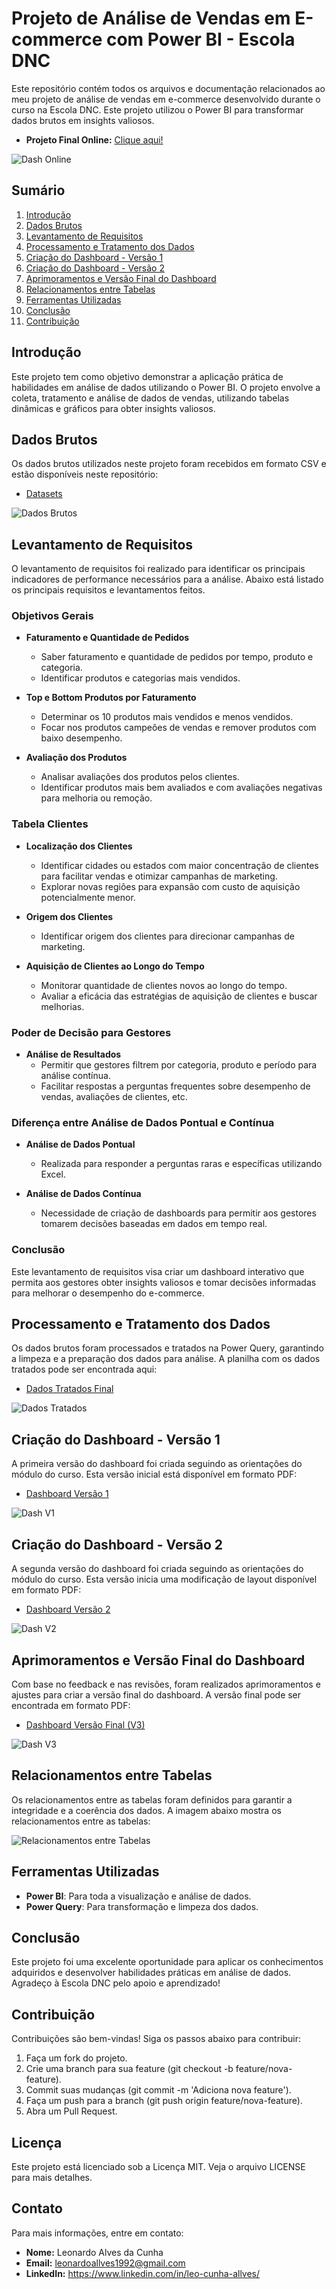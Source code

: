 # Projeto de Análise de Vendas em E-commerce com Power BI - Escola DNC

Este repositório contém todos os arquivos e documentação relacionados ao meu projeto de análise de vendas em e-commerce desenvolvido durante o curso na Escola DNC. Este projeto utilizou o Power BI para transformar dados brutos em insights valiosos.

- **Projeto Final Online:** <a href="https://app.powerbi.com/view?r=eyJrIjoiZTY0ZjlhMGQtMzQxNy00MmFjLWE3MmQtYmQ4OGRkNjE2MjVmIiwidCI6IjI2ZGY0NTFkLWUwMGQtNGJjMC04OGY5LTExMGFkZDVlZDc5OSJ9&pageName=5a6908baa7877b565312" target="_blank">Clique aqui!</a>


![Dash Online](./assets/img/dash-web-final.png)

## Sumário
1. [Introdução](#introdução)
2. [Dados Brutos](#dados-brutos)
3. [Levantamento de Requisitos](#levantamento-de-requisitos)
4. [Processamento e Tratamento dos Dados](#processamento-e-tratamento-dos-dados)
5. [Criação do Dashboard - Versão 1](#criação-do-dashboard---versão-1)
6. [Criação do Dashboard - Versão 2](#criação-do-dashboard---versão-2)
7. [Aprimoramentos e Versão Final do Dashboard](#aprimoramentos-e-versão-final-do-dashboard)
8. [Relacionamentos entre Tabelas](#relacionamentos-entre-tabelas)
9. [Ferramentas Utilizadas](#ferramentas-utilizadas)
10. [Conclusão](#conclusão)
11. [Contribuição](#contribuição)

## Introdução
Este projeto tem como objetivo demonstrar a aplicação prática de habilidades em análise de dados utilizando o Power BI. O projeto envolve a coleta, tratamento e análise de dados de vendas, utilizando tabelas dinâmicas e gráficos para obter insights valiosos.

## Dados Brutos
Os dados brutos utilizados neste projeto foram recebidos em formato CSV e estão disponíveis neste repositório:
- [Datasets](./assets/dados-brutos/)

![Dados Brutos](./assets/img/dados%20brutos.png)

## Levantamento de Requisitos

O levantamento de requisitos foi realizado para identificar os principais indicadores de performance necessários para a análise. Abaixo está listado os principais requisitos e levantamentos feitos.

### Objetivos Gerais

- **Faturamento e Quantidade de Pedidos**
  - Saber faturamento e quantidade de pedidos por tempo, produto e categoria.
  - Identificar produtos e categorias mais vendidos.

- **Top e Bottom Produtos por Faturamento**
  - Determinar os 10 produtos mais vendidos e menos vendidos.
  - Focar nos produtos campeões de vendas e remover produtos com baixo desempenho.

- **Avaliação dos Produtos**
  - Analisar avaliações dos produtos pelos clientes.
  - Identificar produtos mais bem avaliados e com avaliações negativas para melhoria ou remoção.

### Tabela Clientes

- **Localização dos Clientes**
  - Identificar cidades ou estados com maior concentração de clientes para facilitar vendas e otimizar campanhas de marketing.
  - Explorar novas regiões para expansão com custo de aquisição potencialmente menor.

- **Origem dos Clientes**
  - Identificar origem dos clientes para direcionar campanhas de marketing.

- **Aquisição de Clientes ao Longo do Tempo**
  - Monitorar quantidade de clientes novos ao longo do tempo.
  - Avaliar a eficácia das estratégias de aquisição de clientes e buscar melhorias.

### Poder de Decisão para Gestores

- **Análise de Resultados**
  - Permitir que gestores filtrem por categoria, produto e período para análise contínua.
  - Facilitar respostas a perguntas frequentes sobre desempenho de vendas, avaliações de clientes, etc.

### Diferença entre Análise de Dados Pontual e Contínua

- **Análise de Dados Pontual**
  - Realizada para responder a perguntas raras e específicas utilizando Excel.
  
- **Análise de Dados Contínua**
  - Necessidade de criação de dashboards para permitir aos gestores tomarem decisões baseadas em dados em tempo real.

### Conclusão

Este levantamento de requisitos visa criar um dashboard interativo que permita aos gestores obter insights valiosos e tomar decisões informadas para melhorar o desempenho do e-commerce.

## Processamento e Tratamento dos Dados
Os dados brutos foram processados e tratados na Power Query, garantindo a limpeza e a preparação dos dados para análise. A planilha com os dados tratados pode ser encontrada aqui:
- [Dados Tratados Final](./assets/dados-tratados/Dados%20tratados%20final.xlsx)

![Dados Tratados](./assets/img/dados%20tratados.png)

## Criação do Dashboard - Versão 1
A primeira versão do dashboard foi criada seguindo as orientações do módulo do curso. Esta versão inicial está disponível em formato PDF:
- [Dashboard Versão 1](./assets/pdf/Dashboard%20de%20Vendas%20Final%20V1.pdf)

![Dash V1](./assets/img/dash%20V1.png)

## Criação do Dashboard - Versão 2
A segunda versão do dashboard foi criada seguindo as orientações do módulo do curso. Esta versão inicia uma modificação de layout disponível em formato PDF:
- [Dashboard Versão 2](./assets/pdf/Dash%20E-commerce%20Vendas%20Final%20V2.pdf)

![Dash V2](./assets/img/dash%20V2.png)

## Aprimoramentos e Versão Final do Dashboard
Com base no feedback e nas revisões, foram realizados aprimoramentos e ajustes para criar a versão final do dashboard. A versão final pode ser encontrada em formato PDF:
- [Dashboard Versão Final (V3)](./assets/pdf/Dash%20E-commerce%20Vendas%20Final%20V3.pdf)

![Dash V3](./assets/img/dash%20V3.png)

## Relacionamentos entre Tabelas
Os relacionamentos entre as tabelas foram definidos para garantir a integridade e a coerência dos dados. A imagem abaixo mostra os relacionamentos entre as tabelas:

![Relacionamentos entre Tabelas](./assets/img/relacionamento_bi.png)

## Ferramentas Utilizadas
- **Power BI**: Para toda a visualização e análise de dados.
- **Power Query**: Para transformação e limpeza dos dados.

## Conclusão
Este projeto foi uma excelente oportunidade para aplicar os conhecimentos adquiridos e desenvolver habilidades práticas em análise de dados. Agradeço à Escola DNC pelo apoio e aprendizado!

## Contribuição
Contribuições são bem-vindas! Siga os passos abaixo para contribuir:

1. Faça um fork do projeto.
2. Crie uma branch para sua feature (git checkout -b feature/nova-feature).
3. Commit suas mudanças (git commit -m 'Adiciona nova feature').
4. Faça um push para a branch (git push origin feature/nova-feature).
5. Abra um Pull Request.

## Licença
Este projeto está licenciado sob a Licença MIT. Veja o arquivo LICENSE para mais detalhes.

## Contato
Para mais informações, entre em contato:

- **Nome:** Leonardo Alves da Cunha
- **Email:** leonardoallves1992@gmail.com
- **LinkedIn:** https://www.linkedin.com/in/leo-cunha-allves/ 

